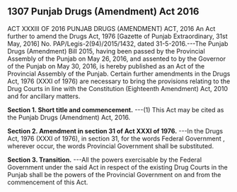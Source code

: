## 1307 Punjab Drugs (Amendment) Act 2016
 
ACT XXXIII OF 2016
PUNJAB DRUGS (AMENDMENT) ACT, 2016
An Act further to amend the Drugs Act, 1976
[Gazette of Punjab Extraordinary, 31st May, 2016]
No. PAP/Legis-2(94)/2015/1432, dated 31-5-2016.---The Punjab Drugs (Amendment) Bill 2015, having been passed by the Provincial Assembly of the Punjab on May 26, 2016, and assented to by the Governor of the Punjab on May 30, 2016, is hereby published as an Act of the Provincial Assembly of the Punjab.
Certain further amendments in the Drugs Act, 1976 (XXXI of 1976) are necessary to bring the provisions relating to the Drug Courts in line with the Constitution (Eighteenth Amendment) Act, 2010 and for ancillary matters.

**Section 1. Short title and commencement.**
---(1) This Act may be cited as the Punjab Drugs (Amendment) Act, 2016.

 

**Section 2. Amendment in section 31 of Act XXXI of 1976.**
---In the Drugs Act, 1976 (XXXI of 1976), in section 31, for the words Federal Government , wherever occur, the words Provincial Government shall be substituted.

 

**Section 3. Transition.**
---All the powers exercisable by the Federal Government under the said Act in respect of the existing Drug Courts in the Punjab shall be the powers of the Provincial Government on and from the commencement of this Act.

